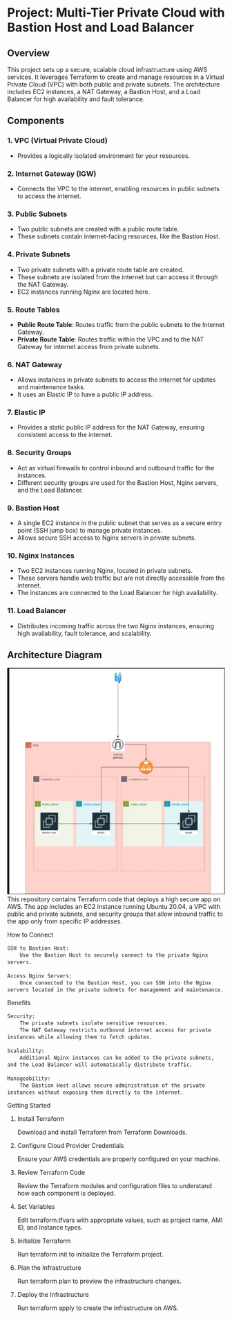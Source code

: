# Project: Multi-Tier Private Cloud with Bastion Host and Load Balancer

## Overview

This project sets up a secure, scalable cloud infrastructure using AWS services. It leverages Terraform to create and manage resources in a Virtual Private Cloud (VPC) with both public and private subnets. The architecture includes EC2 instances, a NAT Gateway, a Bastion Host, and a Load Balancer for high availability and fault tolerance. 

## Components

### 1. **VPC (Virtual Private Cloud)**
   - Provides a logically isolated environment for your resources.

### 2. **Internet Gateway (IGW)**
   - Connects the VPC to the internet, enabling resources in public subnets to access the internet.

### 3. **Public Subnets**
   - Two public subnets are created with a public route table.
   - These subnets contain internet-facing resources, like the Bastion Host.

### 4. **Private Subnets**
   - Two private subnets with a private route table are created.
   - These subnets are isolated from the internet but can access it through the NAT Gateway.
   - EC2 instances running Nginx are located here.

### 5. **Route Tables**
   - **Public Route Table**: Routes traffic from the public subnets to the Internet Gateway.
   - **Private Route Table**: Routes traffic within the VPC and to the NAT Gateway for internet access from private subnets.

### 6. **NAT Gateway**
   - Allows instances in private subnets to access the internet for updates and maintenance tasks.
   - It uses an Elastic IP to have a public IP address.

### 7. **Elastic IP**
   - Provides a static public IP address for the NAT Gateway, ensuring consistent access to the internet.

### 8. **Security Groups**
   - Act as virtual firewalls to control inbound and outbound traffic for the instances.
   - Different security groups are used for the Bastion Host, Nginx servers, and the Load Balancer.

### 9. **Bastion Host**
   - A single EC2 instance in the public subnet that serves as a secure entry point (SSH jump box) to manage private instances.
   - Allows secure SSH access to Nginx servers in private subnets.

### 10. **Nginx Instances**
   - Two EC2 instances running Nginx, located in private subnets.
   - These servers handle web traffic but are not directly accessible from the internet.
   - The instances are connected to the Load Balancer for high availability.

### 11. **Load Balancer**
   - Distributes incoming traffic across the two Nginx instances, ensuring high availability, fault tolerance, and scalability.

## Architecture Diagram


<img width="535" alt="Q" src="https://github.com/Hellal1997/AWS_Terraform-Module-Inputs-and-Outputs-/blob/main/Screenshot%20from%202024-09-20%2003-00-51.png?raw=true">
This repository contains Terraform code that deploys a high secure app on AWS. The app includes an EC2 instance running Ubuntu 20.04, a VPC with public and private subnets, and security groups that allow inbound traffic to the app only from specific IP addresses.

How to Connect

    SSH to Bastion Host:
        Use the Bastion Host to securely connect to the private Nginx servers.

    Access Nginx Servers:
        Once connected to the Bastion Host, you can SSH into the Nginx servers located in the private subnets for management and maintenance.

Benefits

    Security:
        The private subnets isolate sensitive resources.
        The NAT Gateway restricts outbound internet access for private instances while allowing them to fetch updates.

    Scalability:
        Additional Nginx instances can be added to the private subnets, and the Load Balancer will automatically distribute traffic.

    Manageability:
        The Bastion Host allows secure administration of the private instances without exposing them directly to the internet.

Getting Started
1. Install Terraform

    Download and install Terraform from Terraform Downloads.

2. Configure Cloud Provider Credentials

    Ensure your AWS credentials are properly configured on your machine.

3. Review Terraform Code

    Review the Terraform modules and configuration files to understand how each component is deployed.

4. Set Variables

    Edit terraform.tfvars with appropriate values, such as project name, AMI ID, and instance types.

5. Initialize Terraform

    Run terraform init to initialize the Terraform project.

6. Plan the Infrastructure

    Run terraform plan to preview the infrastructure changes.

7. Deploy the Infrastructure

    Run terraform apply to create the infrastructure on AWS.


